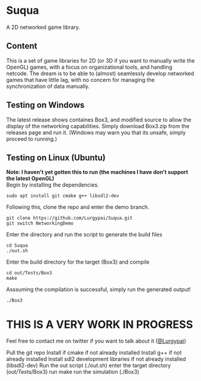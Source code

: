 # Suqua
A 2D networked game library.

## Content
This is a set of game libraries for 2D (or 3D if you want to manually write the OpenGL) games, with a focus on organizational tools, and handling netcode. The dream is to be able to (almost) seamlessly develop networked games that have little lag, with no concern for managing the synchronization of data manually.

## Testing on Windows
The latest release shows containes Box3, and modified source to allow the display of the networking capabilities. Simply download Box3.zip from the releases page and run it. (Windows may warn you that its unsafe, simply proceed to running.)

## Testing on Linux (Ubuntu)
**Note: I haven't yet gotten this to run (the machines I have don't support the latest OpenGL)**
</br>
Begin by installing the dependencies.
```
sudo apt install git cmake g++ libsdl2-dev
```
Following this, clone the repo and enter the demo branch.
```
git clone https://github.com/Lurgypai/Suqua.git
git switch NetworkingDemo
```
Enter the directory and run the script to generate the build files
```
cd Suqua
./out.sh
```
Enter the build directory for the target (Box3) and compile
```
cd out/Tests/Box3
make
```
Asssuming the compilation is successful, simply run the generated output!
```
./Box3
```

# THIS IS A VERY WORK IN PROGRESS
Feel free to contact me on twitter if you want to talk about it ([@Lurgypai](https://twitter.com/Lurgypai))

Pull the git repo
Install if cmake if not already installed
Install g++ if not already installed
Install sdl2 development libraries if not already installed (libsdl2-dev)
Run the out script (./out.sh)
enter the target directory (out/Tests/Box3)
run make
run the simulation (./Box3)